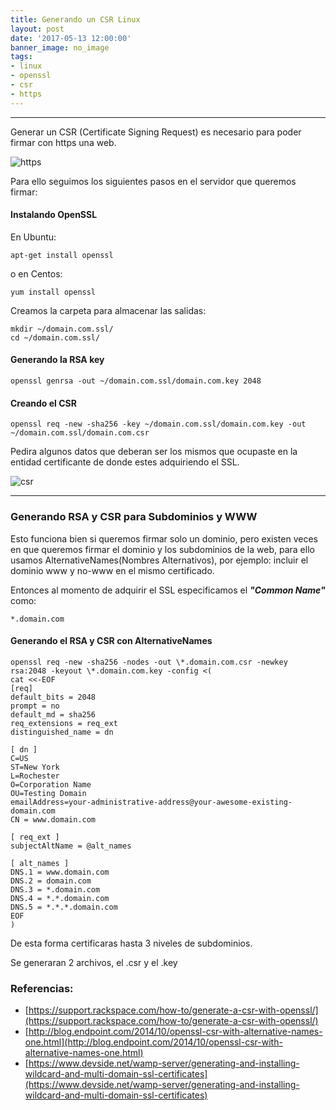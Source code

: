 ```yaml
---
title: Generando un CSR Linux
layout: post
date: '2017-05-13 12:00:00'
banner_image: no_image
tags:
- linux
- openssl
- csr
- https
---
```


---
Generar un CSR (Certificate Signing Request) es necesario para poder firmar con https una web.

<!--<img style="width: 2050px;" src="https://blog.prima-posizione.it/wp-content/uploads/2016/07/https.png"/>-->

![https](https://blog.prima-posizione.it/wp-content/uploads/2016/07/https.png)

Para ello seguimos los siguientes pasos en el servidor que queremos firmar:

#### Instalando OpenSSL

En Ubuntu:
```
apt-get install openssl
```
o en Centos:
```
yum install openssl
```
Creamos la carpeta para almacenar las salidas:
```
mkdir ~/domain.com.ssl/
cd ~/domain.com.ssl/
```
#### Generando la RSA key
```
openssl genrsa -out ~/domain.com.ssl/domain.com.key 2048
```
#### Creando el CSR
```
openssl req -new -sha256 -key ~/domain.com.ssl/domain.com.key -out ~/domain.com.ssl/domain.com.csr
```

Pedira algunos datos que deberan ser los mismos que ocupaste en la entidad certificante de donde estes adquiriendo el SSL.

![csr](https://knowledge.rapidssl.com/library/VERISIGN/ALL_OTHER/jmagat/CSRinfo.PNG)

---
### Generando RSA y CSR para Subdominios y WWW
Esto funciona bien si queremos firmar solo un dominio, pero existen veces en que queremos firmar el dominio y los subdominios de la web, para ello usamos AlternativeNames(Nombres Alternativos), por ejemplo: incluir el dominio www y no-www en el mismo certificado.

Entonces al momento de adquirir el SSL especificamos el ***"Common Name"*** como:
```
*.domain.com
```
#### Generando el RSA y CSR con AlternativeNames

```
openssl req -new -sha256 -nodes -out \*.domain.com.csr -newkey rsa:2048 -keyout \*.domain.com.key -config <(
cat <<-EOF
[req]
default_bits = 2048
prompt = no
default_md = sha256
req_extensions = req_ext
distinguished_name = dn
 
[ dn ]
C=US
ST=New York
L=Rochester
O=Corporation Name
OU=Testing Domain
emailAddress=your-administrative-address@your-awesome-existing-domain.com
CN = www.domain.com
 
[ req_ext ]
subjectAltName = @alt_names
 
[ alt_names ]
DNS.1 = www.domain.com
DNS.2 = domain.com
DNS.3 = *.domain.com
DNS.4 = *.*.domain.com
DNS.5 = *.*.*.domain.com
EOF
)
```

De esta forma certificaras hasta 3 niveles de subdominios.

Se generaran 2 archivos, el .csr y el .key


### Referencias:

- [https://support.rackspace.com/how-to/generate-a-csr-with-openssl/](https://support.rackspace.com/how-to/generate-a-csr-with-openssl/)
- [http://blog.endpoint.com/2014/10/openssl-csr-with-alternative-names-one.html](http://blog.endpoint.com/2014/10/openssl-csr-with-alternative-names-one.html)
- [https://www.devside.net/wamp-server/generating-and-installing-wildcard-and-multi-domain-ssl-certificates](https://www.devside.net/wamp-server/generating-and-installing-wildcard-and-multi-domain-ssl-certificates)